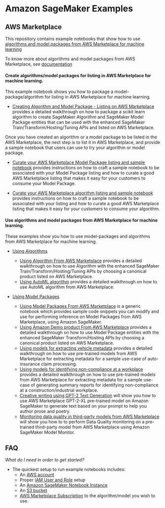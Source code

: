# Amazon SageMaker Examples

## AWS Marketplace

This repository contains example notebooks that show how to use [algorithms and model packages from AWS Marketplace for machine learning](https://aws.amazon.com/marketplace/search/results?page=1&filters=fulfillment_options&fulfillment_options=SAGEMAKER)

To know more about algorithms and model packages from AWS Marketplace, see [documentation](https://docs.aws.amazon.com/marketplace/latest/userguide/machine-learning-products.html)

#### Create algorithms/model packages for listing in AWS Marketplace for machine learning.

This example notebook shows you how to package a model-package/algorithm for listing in AWS Marketplace for machine learning.

- [Creating Algorithm and Model Package - Listing on AWS Marketplace](creating_marketplace_products) provides a detailed walkthrough on how to package a scikit learn algorithm to create SageMaker Algorithm and SageMaker Model Package entities that can be used with the enhanced SageMaker Train/Transform/Hosting/Tuning APIs and listed on AWS Marketplace.

Once you have created an algorithm or a model package to be listed in the AWS Marketplace, the next step is to list it in AWS Marketplace, and provide a sample notebook that users can use to try your algorithm or model package. 

* [Curate your AWS Marketplace Model Package listing and sample notebook](curating_aws_marketplace_listing_and_sample_notebook/ModelPackage) provides instructions on how to craft a sample notebook to be associated with your Model Package listing and how to curate a good AWS Marketplace listing that makes it easy for your customers to consume your Model Package.

* [Curate your AWS Marketplace algorithm listing and sample notebook](curating_aws_marketplace_listing_and_sample_notebook/Algorithm) provides instructions on how to craft a sample notebook to be associated with your listing and how to curate a good AWS Marketplace listing that makes it easy for your customers to consume your algorithm. 


#### Use algorithms and model packages from AWS Marketplace for machine learning.

These examples show you how to use model-packages and algorithms from AWS Marketplace for machine learning.

- [Using Algorithms](using_algorithms)
	- [Using Algorithm From AWS Marketplace](using_algorithms/amazon_demo_product) provides a detailed walkthrough on how to use Algorithm with the enhanced SageMaker Train/Transform/Hosting/Tuning APIs by choosing a canonical product listed on AWS Marketplace.
	- [Using AutoML algorithm](using_algorithms/automl) provides a detailed walkthrough on how to use AutoML algorithm from AWS Marketplace.

- [Using Model Packages](using_model_packages)
	- [Using Model Packages From AWS Marketplace](using_model_packages/generic_sample_notebook) is a generic notebook which provides sample code snippets you can modify and use for performing inference on Model Packages from AWS Marketplace, using Amazon SageMaker.
	- [Using Amazon Demo product From AWS Marketplace](using_model_packages/amazon_demo_product) provides a detailed walkthrough on how to use Model Package entities with the enhanced SageMaker Transform/Hosting APIs by choosing a canonical product listed on AWS Marketplace.
	- [Using models for extracting vehicle metadata](using_model_packages/auto_insurance) provides a detailed walkthrough on how to use pre-trained models from AWS Marketplace for extracting metadata for a sample use-case of auto-insurance claim processing.
	- [Using models for identifying non-compliance at a workplace](using_model_packages/improving_industrial_workplace_safety) provides a detailed walkthrough on how to use pre-trained models from AWS Marketplace for extracting metadata for a sample use-case of generating summary reports for identifying non-compliance at a construction/industrial workplace.
	- [Creative writing using GPT-2 Text Generation](using_model_packages/creative-writing-using-gpt-2-text-generation) will show you how to use AWS Marketplace GPT-2-XL pre-trained model on Amazon SageMaker to generate text based on your prompt to help you author prose and poetry.
	- [Monitoring data quality in third-party models from AWS Marketplace](using_model_packages/data_quality_monitoring) will show you how to to perform Data Quality monitoring on a pre-trained third-party model from AWS Marketplace using Amazon SageMaker Model Monitor.	

## FAQ

*What do I need in order to get started?*

- The quickest setup to run example notebooks includes:
  - An [AWS account](http://docs.aws.amazon.com/sagemaker/latest/dg/gs-account.html)
  - Proper [IAM User and Role](http://docs.aws.amazon.com/sagemaker/latest/dg/authentication-and-access-control.html) setup
  - An [Amazon SageMaker Notebook Instance](http://docs.aws.amazon.com/sagemaker/latest/dg/gs-setup-working-env.html)
  - An [S3 bucket](http://docs.aws.amazon.com/sagemaker/latest/dg/gs-config-permissions.html)
  - [AWS Marketplace Subscription](https://aws.amazon.com/marketplace/help/200799470#topic1) to the algorithm/model you wish to use.
